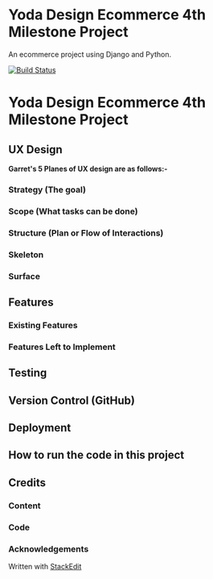# Yoda Design Ecommerce 4th Milestone Project

An ecommerce project using Django and Python.

[![Build Status](https://travis-ci.org/Deirdre18/ecommerce-django-app.svg?branch=master)](https://travis-ci.org/Deirdre18/ecommerce-django-app)

# **Yoda Design Ecommerce 4th Milestone Project**



## **UX Design**


**Garret's 5 Planes of UX design are as follows:-**

### **Strategy (The goal)**


### **Scope (What tasks can be done)**


### **Structure (Plan or Flow of Interactions)**




### **Skeleton**

### **Surface**


## **Features**

### **Existing Features**

### **Features Left to Implement**

## **Testing**

## **Version Control (GitHub)**

## **Deployment**

## **How to run the code in this project**

## **Credits**

### **Content**


### **Code**

### **Acknowledgements**

Written with [StackEdit](https://stackedit.io/)
